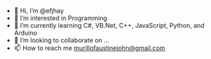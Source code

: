 - 👋 Hi, I’m @efjhay
- 👀 I’m interested in Programming
- 🌱 I’m currently learning C#, VB.Net, C++, JavaScript, Python, and Arduino
- 💞️ I’m looking to collaborate on ...
- 📫 How to reach me murillofaustinejohn@gmail.com

<!---
efjhay/efjhay is a ✨ special ✨ repository because its `README.md` (this file) appears on your GitHub profile.
You can click the Preview link to take a look at your changes.
--->
